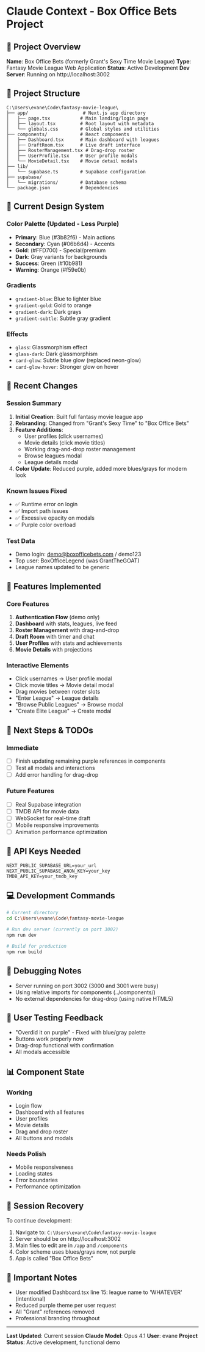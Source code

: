 # Claude Context - Box Office Bets Project

## 🎯 Project Overview
**Name**: Box Office Bets (formerly Grant's Sexy Time Movie League)
**Type**: Fantasy Movie League Web Application
**Status**: Active Development
**Dev Server**: Running on http://localhost:3002

## 📁 Project Structure
```
C:\Users\evane\Code\fantasy-movie-league\
├── app/                    # Next.js app directory
│   ├── page.tsx           # Main landing/login page
│   ├── layout.tsx         # Root layout with metadata
│   └── globals.css        # Global styles and utilities
├── components/            # React components
│   ├── Dashboard.tsx      # Main dashboard with leagues
│   ├── DraftRoom.tsx      # Live draft interface
│   ├── RosterManagement.tsx # Drag-drop roster
│   ├── UserProfile.tsx    # User profile modals
│   └── MovieDetail.tsx    # Movie detail modals
├── lib/
│   └── supabase.ts        # Supabase configuration
├── supabase/
│   └── migrations/        # Database schema
└── package.json           # Dependencies
```

## 🎨 Current Design System

### Color Palette (Updated - Less Purple)
- **Primary**: Blue (#3b82f6) - Main actions
- **Secondary**: Cyan (#06b6d4) - Accents
- **Gold**: (#FFD700) - Special/premium
- **Dark**: Gray variants for backgrounds
- **Success**: Green (#10b981)
- **Warning**: Orange (#f59e0b)

### Gradients
- `gradient-blue`: Blue to lighter blue
- `gradient-gold`: Gold to orange
- `gradient-dark`: Dark grays
- `gradient-subtle`: Subtle gray gradient

### Effects
- `glass`: Glassmorphism effect
- `glass-dark`: Dark glassmorphism
- `card-glow`: Subtle blue glow (replaced neon-glow)
- `card-glow-hover`: Stronger glow on hover

## 🔧 Recent Changes

### Session Summary
1. **Initial Creation**: Built full fantasy movie league app
2. **Rebranding**: Changed from "Grant's Sexy Time" to "Box Office Bets"
3. **Feature Additions**:
   - User profiles (click usernames)
   - Movie details (click movie titles)
   - Working drag-and-drop roster management
   - Browse leagues modal
   - League details modal
4. **Color Update**: Reduced purple, added more blues/grays for modern look

### Known Issues Fixed
- ✅ Runtime error on login
- ✅ Import path issues
- ✅ Excessive opacity on modals
- ✅ Purple color overload

### Test Data
- Demo login: demo@boxofficebets.com / demo123
- Top user: BoxOfficeLegend (was GrantTheGOAT)
- League names updated to be generic

## 🚀 Features Implemented

### Core Features
1. **Authentication Flow** (demo only)
2. **Dashboard** with stats, leagues, live feed
3. **Roster Management** with drag-and-drop
4. **Draft Room** with timer and chat
5. **User Profiles** with stats and achievements
6. **Movie Details** with projections

### Interactive Elements
- Click usernames → User profile modal
- Click movie titles → Movie detail modal
- Drag movies between roster slots
- "Enter League" → League details
- "Browse Public Leagues" → Browse modal
- "Create Elite League" → Create modal

## 📝 Next Steps & TODOs

### Immediate
- [ ] Finish updating remaining purple references in components
- [ ] Test all modals and interactions
- [ ] Add error handling for drag-drop

### Future Features
- [ ] Real Supabase integration
- [ ] TMDB API for movie data
- [ ] WebSocket for real-time draft
- [ ] Mobile responsive improvements
- [ ] Animation performance optimization

## 🔌 API Keys Needed
```env
NEXT_PUBLIC_SUPABASE_URL=your_url
NEXT_PUBLIC_SUPABASE_ANON_KEY=your_key
TMDB_API_KEY=your_tmdb_key
```

## 💻 Development Commands
```bash
# Current directory
cd C:\Users\evane\Code\fantasy-movie-league

# Run dev server (currently on port 3002)
npm run dev

# Build for production
npm run build
```

## 🐛 Debugging Notes
- Server running on port 3002 (3000 and 3001 were busy)
- Using relative imports for components (../components/)
- No external dependencies for drag-drop (using native HTML5)

## 🎯 User Testing Feedback
- "Overdid it on purple" - Fixed with blue/gray palette
- Buttons work properly now
- Drag-drop functional with confirmation
- All modals accessible

## 📊 Component State

### Working
- Login flow
- Dashboard with all features
- User profiles
- Movie details
- Drag and drop roster
- All buttons and modals

### Needs Polish
- Mobile responsiveness
- Loading states
- Error boundaries
- Performance optimization

## 🔄 Session Recovery
To continue development:
1. Navigate to: `C:\Users\evane\Code\fantasy-movie-league`
2. Server should be on http://localhost:3002
3. Main files to edit are in `/app` and `/components`
4. Color scheme uses blues/grays now, not purple
5. App is called "Box Office Bets"

## 📌 Important Notes
- User modified Dashboard.tsx line 15: league name to 'WHATEVER' (intentional)
- Reduced purple theme per user request
- All "Grant" references removed
- Professional branding throughout

---

**Last Updated**: Current session
**Claude Model**: Opus 4.1
**User**: evane
**Project Status**: Active development, functional demo